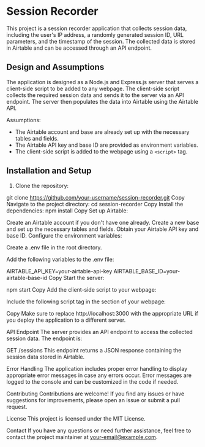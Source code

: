 # Session Recorder

This project is a session recorder application that collects session data, including the user's IP address, a randomly generated session ID, URL parameters, and the timestamp of the session. The collected data is stored in Airtable and can be accessed through an API endpoint.

## Design and Assumptions

The application is designed as a Node.js and Express.js server that serves a client-side script to be added to any webpage. The client-side script collects the required session data and sends it to the server via an API endpoint. The server then populates the data into Airtable using the Airtable API.

Assumptions:

- The Airtable account and base are already set up with the necessary tables and fields.
- The Airtable API key and base ID are provided as environment variables.
- The client-side script is added to the webpage using a `<script>` tag.

## Installation and Setup

1. Clone the repository:

git clone https://github.com/your-username/session-recorder.git
Copy
Navigate to the project directory:
cd session-recorder
Copy
Install the dependencies:
npm install
Copy
Set up Airtable:

Create an Airtable account if you don't have one already.
Create a new base and set up the necessary tables and fields.
Obtain your Airtable API key and base ID.
Configure the environment variables:

Create a .env file in the root directory.

Add the following variables to the .env file:

AIRTABLE_API_KEY=your-airtable-api-key
AIRTABLE_BASE_ID=your-airtable-base-id
Copy
Start the server:

npm start
Copy
Add the client-side script to your webpage:

Include the following script tag in the <head> section of your webpage:

<script src="http://localhost:3000/script.js"></script>

Copy
Make sure to replace http://localhost:3000 with the appropriate URL if you deploy the application to a different server.

API Endpoint
The server provides an API endpoint to access the collected session data. The endpoint is:

GET /sessions
This endpoint returns a JSON response containing the session data stored in Airtable.

Error Handling
The application includes proper error handling to display appropriate error messages in case any errors occur. Error messages are logged to the console and can be customized in the code if needed.

Contributing
Contributions are welcome! If you find any issues or have suggestions for improvements, please open an issue or submit a pull request.

License
This project is licensed under the MIT License.

Contact
If you have any questions or need further assistance, feel free to contact the project maintainer at your-email@example.com.
